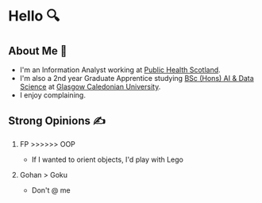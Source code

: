 # Hello 🔍

## About Me 📜
- I'm an Information Analyst working at [Public Health Scotland](https://publichealthscotland.scot/).
- I'm also a 2nd year Graduate Apprentice studying [BSc (Hons) AI & Data Science](https://www.gcu.ac.uk/study/courses/graduate-apprenticeship-ai-and-data-science) at [Glasgow Caledonian University](https://www.gcu.ac.uk/).
- I enjoy complaining.

## Strong Opinions ✍
1. FP >>>>>> OOP
    - If I wanted to orient objects, I'd play with Lego

2. Gohan > Goku
    - Don't @ me
